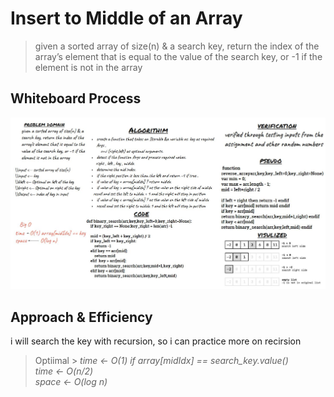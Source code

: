 # Insert to Middle of an Array
> given a sorted array of size(n) & a search key, return the index of the array’s element that is equal to the value of the search key, or -1 if the element is not in the array

## Whiteboard Process
<img src="./array-binary-search.JPG" alt="array-reverse">

## Approach & Efficiency
i will search the key with recursion, so i can practice more on recirsion

> Optiimal > *time <- O(1) if array[midIdx] == search_key.value() <br>*
> *time <- O(n/2) <br>*
> *space <- O(log n)*
